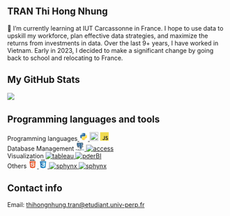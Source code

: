 ## TRAN Thi Hong Nhung
🌱 I’m currently learning at IUT Carcassonne in France. I hope to use data to upskill my workforce, plan effective data strategies, and maximize the returns from investments in data. Over the last 9+ years, I have worked in Vietnam. Early in 2023, I decided to make a significant change by going back to school and relocating to France. 

## My GitHub Stats
<img src="https://github-readme-stats.vercel.app/api/top-langs/?username=nhung16dec&layout=compact"/>

## Programming languages and tools
<p> 
  Programming languages<a href="https://www.python.org" target="_blank" rel="noreferrer"> 
    <img src="https://raw.githubusercontent.com/devicons/devicon/master/icons/python/python-original.svg" alt="python" width="20" height="20"/> </a> 
  <a href="https://www.r-project.org" target="_blank" rel="noreferrer"> 
      <img src="https://cdn.jsdelivr.net/gh/devicons/devicon@latest/icons/r/r-original.svg" width="20" height="20" /></a>
    <a href="https://developer.mozilla.org/en-US/docs/Web/JavaScript" target="_blank" rel="noreferrer"> 
    <img src="https://raw.githubusercontent.com/devicons/devicon/master/icons/javascript/javascript-original.svg" alt="javascript" width="20" height="20"/> </a> 
  <br>
Database Management
  <a href="https://www.postgresql.org" target="_blank" rel="noreferrer"> 
      <img src="https://raw.githubusercontent.com/devicons/devicon/master/icons/postgresql/postgresql-original-wordmark.svg" alt="postgresql" width="20" height="20"/> </a>
  <a href="https://www.microsoft.com/microsoft-365/access" target="_blank" rel="noreferrer"> 
    <img src="https://www.liblogo.com/img-logo/mi285a2bb-microsoft-access-logo-access-logo-logos-microsoft-icon-free-download.png" alt="access" width="20" height="20"/> </a><br>
Visualization
  <a href="https://public.tableau.com" target="_blank" rel="noreferrer">
    <img src="https://logos-world.net/wp-content/uploads/2021/10/Tableau-Symbol.png" alt="tableau" width="71" height="20"/> </a>  
  <a href="https://app.powerbi.com/" target="_blank" rel="noreferrer">
    <img src="https://vectorified.com/image/power-bi-logo-vector-15.png" alt="pơerBI" width="36" height="20"/></a><br>
Others
  <a href="https://www.w3.org/html/" target="_blank" rel="noreferrer"> 
      <img src="https://raw.githubusercontent.com/devicons/devicon/master/icons/html5/html5-original-wordmark.svg" alt="html5" width="20" height="20"/> </a>  
  <a href="https://www.w3schools.com/css/" target="_blank" rel="noreferrer"> 
    <img src="https://raw.githubusercontent.com/devicons/devicon/master/icons/css3/css3-original-wordmark.svg" alt="css3" width="20" height="20"/> </a>
  <a href="https://www.lesphinx-developpement.fr/" target="blank" rel="noreferrer">
    <img src="https://play-lh.googleusercontent.com/D-Nqem1ScYE0ovfQ3-44BUxNRndwo7RA794KKgRvDIPbzNuLHRSDQcwU8mC4SgDxEvuO" alt="sphynx" width="20" height="20"/> </a>
  <a href="https://www.arcgis.com/index.html" target="_blank" rel="noreferrer"> 
    <img src="https://www.icesi.edu.co/servicios/wp-content/uploads/2022/09/ArcGIS-logo.png" alt="sphynx" width="20" height="20"/> </a><br>
  
## Contact info
Email: thihongnhung.tran@etudiant.univ-perp.fr
<!---
nhung16dec/nhung16dec is a ✨ special ✨ repository because its `README.md` (this file) appears on your GitHub profile.
You can click the Preview link to take a look at your changes.
--->
